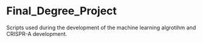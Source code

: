 # Final_Degree_Project
Scripts used during the development of the machine learning algrotihm and CRISPR-A development.
